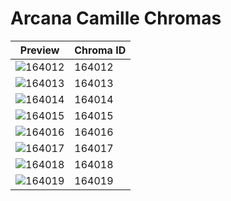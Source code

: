 # Arcana Camille Chromas

| Preview | Chroma ID |
|---------|-----------|
| ![164012](https://raw.communitydragon.org/latest/plugins/rcp-be-lol-game-data/global/default/v1/champion-chroma-images/164/164012.png) | 164012 |
| ![164013](https://raw.communitydragon.org/latest/plugins/rcp-be-lol-game-data/global/default/v1/champion-chroma-images/164/164013.png) | 164013 |
| ![164014](https://raw.communitydragon.org/latest/plugins/rcp-be-lol-game-data/global/default/v1/champion-chroma-images/164/164014.png) | 164014 |
| ![164015](https://raw.communitydragon.org/latest/plugins/rcp-be-lol-game-data/global/default/v1/champion-chroma-images/164/164015.png) | 164015 |
| ![164016](https://raw.communitydragon.org/latest/plugins/rcp-be-lol-game-data/global/default/v1/champion-chroma-images/164/164016.png) | 164016 |
| ![164017](https://raw.communitydragon.org/latest/plugins/rcp-be-lol-game-data/global/default/v1/champion-chroma-images/164/164017.png) | 164017 |
| ![164018](https://raw.communitydragon.org/latest/plugins/rcp-be-lol-game-data/global/default/v1/champion-chroma-images/164/164018.png) | 164018 |
| ![164019](https://raw.communitydragon.org/latest/plugins/rcp-be-lol-game-data/global/default/v1/champion-chroma-images/164/164019.png) | 164019 |